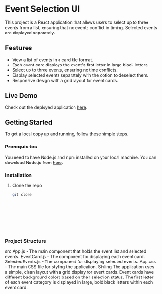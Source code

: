 # Event Selection UI

This project is a React application that allows users to select up to three events from a list, ensuring that no events conflict in timing. Selected events are displayed separately.

## Features

- View a list of events in a card tile format.
- Each event card displays the event's first letter in large black letters.
- Select up to three events, ensuring no time conflicts.
- Display selected events separately with the option to deselect them.
- Responsive design with a grid layout for event cards.

## Live Demo

Check out the deployed application [here](https://polite-brigadeiros-775243.netlify.app/).

## Getting Started

To get a local copy up and running, follow these simple steps.

### Prerequisites

You need to have Node.js and npm installed on your local machine. You can download Node.js from [here](https://nodejs.org/).

### Installation

1. Clone the repo
   ```sh
   git clone










### Project Structure
src
App.js - The main component that holds the event list and selected events.
EventCard.js - The component for displaying each event card.
SelectedEvents.js - The component for displaying selected events.
App.css - The main CSS file for styling the application.
Styling
The application uses a simple, clean layout with a grid display for event cards.
Event cards have different background colors based on their selection status.
The first letter of each event category is displayed in large, bold black letters within each event card.
